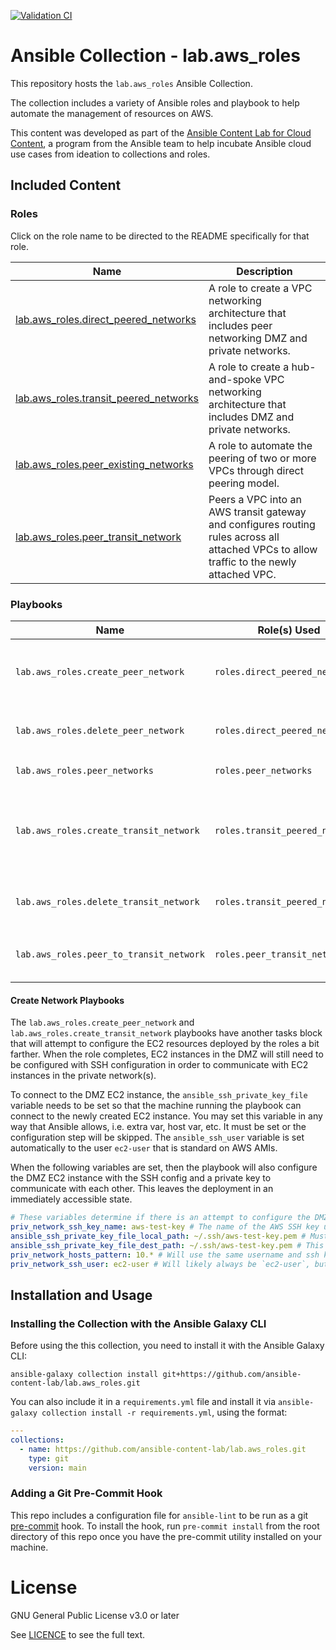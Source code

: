 [![Validation CI](https://github.com/ansible-content-lab/lab.aws_roles/actions/workflows/validate.yml/badge.svg)](https://github.com/ansible-content-lab/lab.aws_roles/actions/workflows/validate.yml)

# Ansible Collection - lab.aws_roles

This repository hosts the `lab.aws_roles` Ansible Collection.

The collection includes a variety of Ansible roles and playbook to help automate the management of resources on AWS.

This content was developed as part of the [Ansible Content Lab for Cloud Content](https://ansible-content-lab.github.io/), a program from the Ansible team to help incubate Ansible cloud use cases from ideation to collections and roles.

## Included Content

<!--start collection content-->
### Roles

Click on the role name to be directed to the README specifically for that role.

| Name                                                                                                                                            | Description                                                                                                                               |
|-------------------------------------------------------------------------------------------------------------------------------------------------|-------------------------------------------------------------------------------------------------------------------------------------------|
| [lab.aws_roles.direct_peered_networks](https://github.com/ansible-content-lab/lab.aws_roles/blob/main/roles/direct_peered_networks/README.md)   | A role to create a VPC networking architecture that includes peer networking DMZ and private networks.                                    |
| [lab.aws_roles.transit_peered_networks](https://github.com/ansible-content-lab/lab.aws_roles/blob/main/roles/transit_peered_networks/README.md) | A role to create a hub-and-spoke VPC networking architecture that includes DMZ and private networks.                                      |
| [lab.aws_roles.peer_existing_networks](https://github.com/ansible-content-lab/lab.aws_roles/blob/main/roles/peer_existing_networks/README.md)   | A role to automate the peering of two or more VPCs through direct peering model.                                                          |
| [lab.aws_roles.peer_transit_network](https://github.com/ansible-content-lab/lab.aws_roles/blob/main/roles/peer_transit_network/README.md)       | Peers a VPC into an AWS transit gateway and configures routing rules across all attached VPCs to allow traffic to the newly attached VPC. |

### Playbooks

| Name                                    | Role(s) Used                    | Description                                                                                                                 |
|-----------------------------------------|---------------------------------|-----------------------------------------------------------------------------------------------------------------------------|
| `lab.aws_roles.create_peer_network`     | `roles.direct_peered_networks`  | A playbook to create a multi-VPC peer network configuration with DMZ and private networks.                                  |
| `lab.aws_roles.delete_peer_network`     | `roles.direct_peered_networks`  | Deletes AWS resources created in the `create_peer_network` playbook.                                                        |
| `lab.aws_roles.peer_networks`           | `roles.peer_networks`           | Peer two or more VPCs with VPC peering.                                                                                     |
| `lab.aws_roles.create_transit_network`  | `roles.transit_peered_networks` | A playbook to create a multi-VPC hub-and-spoke network configuration using a transit gateway with DMZ and private networks. |
| `lab.aws_roles.delete_transit_network`  | `roles.transit_peered_networks` | Deletes AWS resources created in the `create_transit_network` playbook.                                                     |
| `lab.aws_roles.peer_to_transit_network` | `roles.peer_transit_network`    | A playbook to execute the Transit Gateway peering operation in the role used.                                               |
<!--end collection content-->

#### Create Network Playbooks

The `lab.aws_roles.create_peer_network` and `lab.aws_roles.create_transit_network` playbooks have another tasks block that will attempt to configure the EC2 resources deployed by the roles a bit farther.  When the role completes, EC2 instances in the DMZ will still need to be configured with SSH configuration in order to communicate with EC2 instances in the private network(s).

To connect to the DMZ EC2 instance, the `ansible_ssh_private_key_file` variable needs to be set so that the machine running the playbook can connect to the newly created EC2 instance.  You may set this variable in any way that Ansible allows, i.e. extra var, host var, etc.  It must be set or the configuration step will be skipped.  The `ansible_ssh_user` variable is set automatically to the user `ec2-user` that is standard on AWS AMIs.

When the following variables are set, then the playbook will also configure the DMZ EC2 instance with the SSH config and a private key to communicate with each other.  This leaves the deployment in an immediately accessible state.

```yaml
# These variables determine if there is an attempt to configure the DMZ VM to connect to other VMs.
priv_network_ssh_key_name: aws-test-key # The name of the AWS SSH key used to configure EC2 instances on the private network
ansible_ssh_private_key_file_local_path: ~/.ssh/aws-test-key.pem # Must exist locally or be mapped in an EE
ansible_ssh_private_key_file_dest_path: ~/.ssh/aws-test-key.pem # This will be the destination for the private key
priv_network_hosts_pattern: 10.* # Will use the same username and ssh key for any host on the 10.* network
priv_network_ssh_user: ec2-user # Will likely always be `ec2-user`, but set here as an option
```

## Installation and Usage

### Installing the Collection with the Ansible Galaxy CLI

Before using the this collection, you need to install it with the Ansible Galaxy CLI:

`ansible-galaxy collection install git+https://github.com/ansible-content-lab/lab.aws_roles.git`

You can also include it in a `requirements.yml` file and install it via `ansible-galaxy collection install -r requirements.yml`, using the format:

```yaml
---
collections:
  - name: https://github.com/ansible-content-lab/lab.aws_roles.git
    type: git
    version: main
```

### Adding a Git Pre-Commit Hook

This repo includes a configuration file for `ansible-lint` to be run as a git [pre-commit](https://pre-commit.com/) hook. To install the hook, run `pre-commit install` from the root directory of this repo once you have the pre-commit utility installed on your machine.

# License
GNU General Public License v3.0 or later

See [LICENCE](https://github.com/ansible-content-lab/lab.aws_roles/blob/main/LICENSE) to see the full text.
